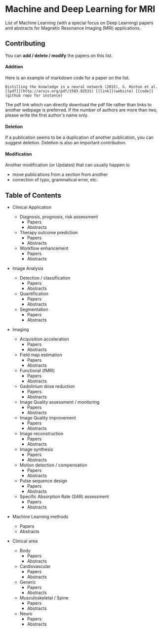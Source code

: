 # Machine and Deep Learning for MRI
List of Machine Learning (with a special focus on Deep Learning) papers and abstracts for Magnetic Resonance Imaging (MRI) applications.

## Contributing
You can **add / delete / modify** the papers on this list.

#### Addition
Here is an example of markdown code for a paper on the list.

`Distilling the knowledge in a neural network (2015), G. Hinton et al. [[pdf]](http://arxiv.org/pdf/1503.02531) [[link]](website) [[code]](github repo for instance)`

The pdf link which can directly download the pdf file rather than links to another webpage is preferred. If the number of authors are more than two, please write the first author's name only.

#### Deletion
If a publication seems to be a duplication of another publication, you can suggest deletion. Deletion is also an important contribution.

#### Modification
Another modification (or Updates) that can usually happen is:
- move publications from a section from another
- correction of typo, grammatical error, etc.


## Table of Contents
- Clinical Application
  - Diagnosis, prognosis, risk assessment
    - Papers
    - Abstracts
  - Therapy outcome prediction
    - Papers
    - Abstracts
  - Workflow enhancement
    - Papers
    - Abstracts
- Image Analysis
  - Detection / classification
    - Papers
    - Abstracts
  - Quantification
    - Papers
    - Abstracts
  - Segmentation
    - Papers
    - Abstracts
- Imaging
  - Acquisition acceleration
    - Papers
    - Abstracts
  - Field map estimation
    - Papers
    - Abstracts
  - Functional (fMRI)
    - Papers
    - Abstracts
  - Gadolinium dose reduction
    - Papers
    - Abstracts
  - Image Quality assessment / monitoring
    - Papers
    - Abstracts
  - Image Quality improvement
    - Papers
    - Abstracts
  - Image reconstruction
    - Papers
    - Abstracts
  - Image synthesis
    - Papers
    - Abstracts
  - Motion detection / compensation
    - Papers
    - Abstracts
  - Pulse sequence design
    - Papers
    - Abstracts
  - Specific Absorption Rate (SAR) assessment
    - Papers
    - Abstracts
- Machine Learning methods
  - Papers
  - Abstracts

- Clinical area
  - Body
    - Papers
    - Abstracts
  - Cardiovascular
    - Papers
    - Abstracts
  - Generic
    - Papers
    - Abstracts
  - Musculoskeletal / Spine
    - Papers
    - Abstracts
  - Neuro
    - Papers
    - Abstracts

